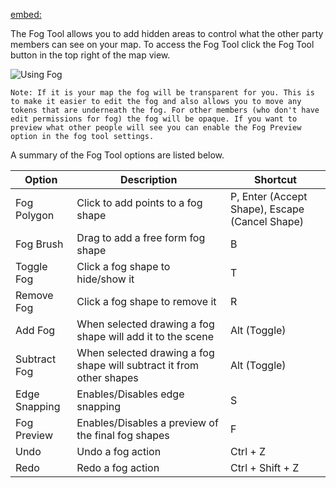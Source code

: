 [embed:](https://www.youtube.com/embed/AMLmyaXMyYA)

The Fog Tool allows you to add hidden areas to control what the other party members can see on your map. To access the Fog Tool click the Fog Tool button in the top right of the map view.

![Using Fog](usingFog)

`Note: If it is your map the fog will be transparent for you. This is to make it easier to edit the fog and also allows you to move any tokens that are underneath the fog. For other members (who don't have edit permissions for fog) the fog will be opaque. If you want to preview what other people will see you can enable the Fog Preview option in the fog tool settings.`

A summary of the Fog Tool options are listed below.

| Option        | Description                                                          | Shortcut                                       |
| ------------- | -------------------------------------------------------------------- | ---------------------------------------------- |
| Fog Polygon   | Click to add points to a fog shape                                   | P, Enter (Accept Shape), Escape (Cancel Shape) |
| Fog Brush     | Drag to add a free form fog shape                                    | B                                              |
| Toggle Fog    | Click a fog shape to hide/show it                                    | T                                              |
| Remove Fog    | Click a fog shape to remove it                                       | R                                              |
| Add Fog       | When selected drawing a fog shape will add it to the scene           | Alt (Toggle)                                   |
| Subtract Fog  | When selected drawing a fog shape will subtract it from other shapes | Alt (Toggle)                                   |
| Edge Snapping | Enables/Disables edge snapping                                       | S                                              |
| Fog Preview   | Enables/Disables a preview of the final fog shapes                   | F                                              |
| Undo          | Undo a fog action                                                    | Ctrl + Z                                       |
| Redo          | Redo a fog action                                                    | Ctrl + Shift + Z                               |
